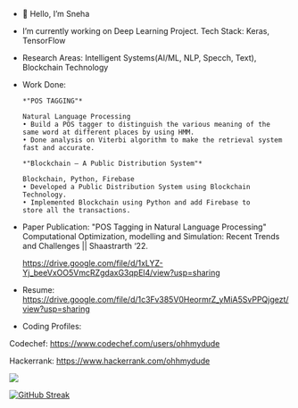 - 👋 Hello, I’m Sneha
- I’m currently working on Deep Learning Project.
Tech Stack: Keras, TensorFlow

- Research Areas: Intelligent Systems(AI/ML, NLP, Specch, Text), Blockchain Technology

- Work Done: 

      *"POS TAGGING"*

      Natural Language Processing
      • Build a POS tagger to distinguish the various meaning of the
      same word at different places by using HMM.
      • Done analysis on Viterbi algorithm to make the retrieval system
      fast and accurate.

      *"Blockchain – A Public Distribution System"*

      Blockchain, Python, Firebase
      • Developed a Public Distribution System using Blockchain
      Technology.
      • Implemented Blockchain using Python and add Firebase to
      store all the transactions.

- Paper Publication:
"POS Tagging in Natural Language Processing"
Computational Optimization, modelling and Simulation: Recent Trends and Challenges || Shaastrarth ‘22.

     https://drive.google.com/file/d/1xLYZ-Yj_beeVxOO5VmcRZgdaxG3qpEl4/view?usp=sharing

- Resume: https://drive.google.com/file/d/1c3Fv385V0HeormrZ_yMiA5SvPPQjgezt/view?usp=sharing

- Coding Profiles:

Codechef: https://www.codechef.com/users/ohhmydude

Hackerrank: https://www.hackerrank.com/ohhmydude

<!---
Ohhmydude/Ohhmydude is a ✨ special ✨ repository because its `README.md` (this file) appears on your GitHub profile.
You can click the Preview link to take a look at your changes.
--->
![](https://komarev.com/ghpvc/?username=Ohhmydude&label=PROFILE+VIEWS)


[![GitHub Streak](http://github-readme-streak-stats.herokuapp.com?user=Ohhmydude&theme=dracula&date_format=M%20j%5B%2C%20Y%5D)](https://git.io/streak-stats)
